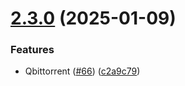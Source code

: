 # [2.3.0](https://github.com/arpanrec/home-lab/compare/2.2.0...2.3.0) (2025-01-09)


### Features

* Qbittorrent ([#66](https://github.com/arpanrec/home-lab/issues/66)) ([c2a9c79](https://github.com/arpanrec/home-lab/commit/c2a9c79043dcd508dbf51b6d920be36fbec448ae))
